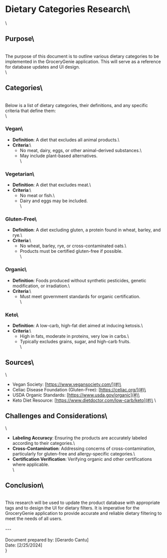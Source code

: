 # Dietary Categories Research\
\
## Purpose\
\
The purpose of this document is to outline various dietary categories to be implemented in the GroceryGenie application. This will serve as a reference for database updates and UI design.\
\
## Categories\
\
Below is a list of dietary categories, their definitions, and any specific criteria that define them:\
\
### Vegan\
- **Definition**: A diet that excludes all animal products.\
- **Criteria**:\
  - No meat, dairy, eggs, or other animal-derived substances.\
  - May include plant-based alternatives.\
\
### Vegetarian\
- **Definition**: A diet that excludes meat.\
- **Criteria**:\
  - No meat or fish.\
  - Dairy and eggs may be included.\
\
### Gluten-Free\
- **Definition**: A diet excluding gluten, a protein found in wheat, barley, and rye.\
- **Criteria**:\
  - No wheat, barley, rye, or cross-contaminated oats.\
  - Products must be certified gluten-free if possible.\
\
### Organic\
- **Definition**: Foods produced without synthetic pesticides, genetic modification, or irradiation.\
- **Criteria**:\
  - Must meet government standards for organic certification.\
\
### Keto\
- **Definition**: A low-carb, high-fat diet aimed at inducing ketosis.\
- **Criteria**:\
  - High in fats, moderate in proteins, very low in carbs.\
  - Typically excludes grains, sugar, and high-carb fruits.\
\
## Sources\
\
- Vegan Society: [https://www.vegansociety.com/](#)\
- Celiac Disease Foundation (Gluten-Free): [https://celiac.org/](#)\
- USDA Organic Standards: [https://www.usda.gov/organic](#)\
- Keto Diet Resource: [https://www.dietdoctor.com/low-carb/keto](#)\
\
## Challenges and Considerations\
\
- **Labeling Accuracy**: Ensuring the products are accurately labeled according to their categories.\
- **Cross-Contamination**: Addressing concerns of cross-contamination, particularly for gluten-free and allergy-specific categories.\
- **Certification Verification**: Verifying organic and other certifications where applicable.\
\
## Conclusion\
\
This research will be used to update the product database with appropriate tags and to design the UI for dietary filters. It is imperative for the GroceryGenie application to provide accurate and reliable dietary filtering to meet the needs of all users.\
\
---\
\
Document prepared by: [Gerardo Cantu]\
Date: [2/25/2024]\
}

